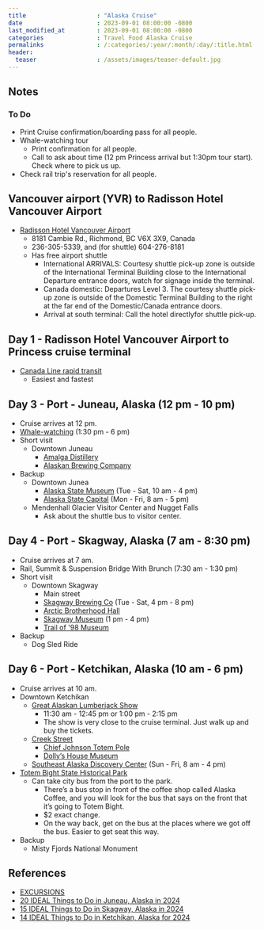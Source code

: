 ```yaml
---
title                    : "Alaska Cruise"
date                     : 2023-09-01 08:00:00 -0800
last_modified_at         : 2023-09-01 08:00:00 -0800
categories               : Travel Food Alaska Cruise
permalinks               : /:categories/:year/:month/:day/:title.html
header:
  teaser                 : /assets/images/teaser-default.jpg
---
```


## Notes

### To Do

- Print Cruise confirmation/boarding pass for all people.
- Whale-watching tour
  - Print confirmation for all people.
  - Call to ask about time (12 pm Princess arrival but 1:30pm tour start). Check where to pick us up.
- Check rail trip's reservation for all people.

## Vancouver airport (YVR) to Radisson Hotel Vancouver Airport

- [Radisson Hotel Vancouver Airport](https://www.choicehotels.com/british-columbia/richmond/radisson-hotels/cnc31?mc=llgoxxpx)
  - 8181 Cambie Rd., Richmond, BC V6X 3X9, Canada
  - 236-305-5339, and (for shuttle) 604-276-8181
  - Has free airport shuttle
    - International ARRIVALS: Courtesy shuttle pick-up zone is outside of the International Terminal Building close to the International Departure entrance doors, watch for signage inside the terminal.
    - Canada domestic: Departures Level 3. The courtesy shuttle pick-up zone is outside of the Domestic Terminal Building to the right at the far end of the Domestic/Canada entrance doors.
    - Arrival at south terminal: Call the hotel directlyfor shuttle pick-up.

## Day 1 - Radisson Hotel Vancouver Airport to Princess cruise terminal

- [Canada Line rapid transit](https://www.tripadvisor.com/ShowUserReviews-g181716-d182565-r492064859-Radisson_Hotel_Vancouver_Airport-Richmond_British_Columbia.html)
  - Easiest and fastest

## Day 3 - Port - Juneau, Alaska (12 pm - 10 pm)

- Cruise arrives at 12 pm.
- [Whale-watching](https://www.harvandmarvs-juneau-whale-watching.com/tours/outback-whale-watching-trips/) (1:30 pm - 6 pm)
- Short visit
  - Downtown Juneau
    - [Amalga Distillery](https://www.amalgadistillery.com/)
    - [Alaskan Brewing Company](https://www.alaskanbeer.com/)
- Backup
  - Downtown Junea
    - [Alaska State Museum](https://museums.alaska.gov/) (Tue - Sat, 10 am - 4 pm)
    - [Alaska State Capital](https://akleg.gov/pages/capitol.php) (Mon - Fri, 8 am - 5 pm)
  - Mendenhall Glacier Visitor Center and Nugget Falls
    - Ask about the shuttle bus to visitor center.

## Day 4 - Port - Skagway, Alaska (7 am - 8:30 pm)

- Cruise arrives at 7 am.
- Rail, Summit & Suspension Bridge With Brunch (7:30 am - 1:30 pm)
- Short visit
  - Downtown Skagway
    - Main street
    - [Skagway Brewing Co](https://www.skagwaybrewing.com/) (Tue - Sat, 4 pm - 8 pm)
    - [Arctic Brotherhood Hall](https://www.atlasobscura.com/places/arctic-brotherhood-hall)
    - [Skagway Museum](https://www.skagway.org/museum) (1 pm - 4 pm)
    - [Trail of '98 Museum](https://www.tripadvisor.com/Attraction_Review-g60877-d288269-Reviews-Trail_of_98_Museum-Skagway_Alaska.html)
- Backup
  - Dog Sled Ride

## Day 6 - Port - Ketchikan, Alaska (10 am - 6 pm)

- Cruise arrives at 10 am.
- Downtown Ketchikan
  - [Great Alaskan Lumberjack Show](https://alaskanlumberjackshow.com/)
    - 11:30 am - 12:45 pm   or  1:00 pm - 2:15 pm
    - The show is very close to the cruise terminal. Just walk up and buy the tickets.
  - [Creek Street](https://www.experienceketchikan.com/creek-street-ketchikan.html)
    - [Chief Johnson Totem Pole](https://ketchikanstories.com/ketchicon/chief-johnsons-totem-pole/totem-pole)
    - [Dolly’s House Museum](https://www.alaska.org/detail/dollys-house-museum)
  - [Southeast Alaska Discovery Center](https://www.fs.usda.gov/recarea/tongass/recarea/?recid=78948) (Sun - Fri, 8 am - 4 pm)
- [Totem Bight State Historical Park](https://www.travelalaska.com/Destinations/Parks-Public-Lands/Totem-Bight-State-Historical-Park)
  - Can take city bus from the port to the park.
    - There’s a bus stop in front of the coffee shop called Alaska Coffee, and you will look for the bus that says on the front that it’s going to Totem Bight.
    - $2 exact change.
    - On the way back, get on the bus at the places where we got off the bus. Easier to get seat this way.
- Backup
  - Misty Fjords National Monument

## References

- [EXCURSIONS](https://www.princess.com/cruise-search/details/?voyageCode=A433)
- [20 IDEAL Things to Do in Juneau, Alaska in 2024](https://www.cruisehive.com/best-ways-to-enjoy-juneau-alaska-during-a-cruise/25345)
- [15 IDEAL Things to Do in Skagway, Alaska in 2024](https://www.cruisehive.com/15-ideal-things-to-do-in-skagway-alaska/55307)
- [14 IDEAL Things to Do in Ketchikan, Alaska for 2024](https://www.cruisehive.com/things-to-know-about-ketchikan-alaska-before-your-cruise/25278)

